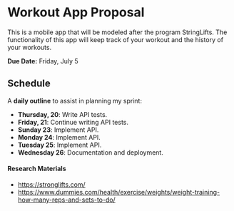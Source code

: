 # Workout App Proposal
This is a mobile app that will be modeled after the program StringLifts. The functionality of this app will keep track of your workout and the history of your workouts.

**Due Date:** Friday, July 5

## Schedule

A **daily outline** to assist in planning my sprint:

* **Thursday, 20**: Write API tests.
* **Friday, 21**: Continue writing API tests.
* **Sunday 23**: Implement API.
* **Monday 24**: Implement API.
* **Tuesday 25**: Implement API.
* **Wednesday 26**: Documentation and deployment.

#### Research Materials
- https://stronglifts.com/
- https://www.dummies.com/health/exercise/weights/weight-training-how-many-reps-and-sets-to-do/
